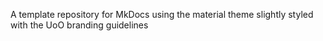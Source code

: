A template repository for MkDocs using the material theme slightly styled with the UoO branding guidelines
